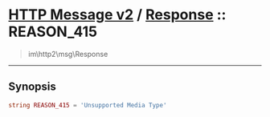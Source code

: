 # [HTTP Message v2](http2.md) / [Response](http2-Response.md) :: REASON_415
 > im\http2\msg\Response
____

## Synopsis
```php
string REASON_415 = 'Unsupported Media Type'
```

